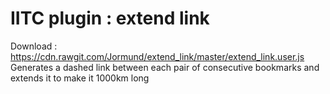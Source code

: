 # IITC plugin : extend link
Download : https://cdn.rawgit.com/Jormund/extend_link/master/extend_link.user.js  
Generates a dashed link between each pair of consecutive bookmarks and extends it to make it 1000km long
